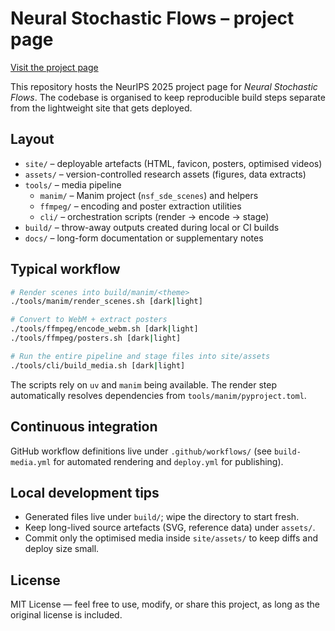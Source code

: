 # Neural Stochastic Flows – project page

[Visit the project page](https://nkiyohara.github.io/nsf-neurips2025/)

This repository hosts the NeurIPS 2025 project page for *Neural Stochastic
Flows*. The codebase is organised to keep reproducible build steps separate
from the lightweight site that gets deployed.

## Layout

- `site/` – deployable artefacts (HTML, favicon, posters, optimised videos)
- `assets/` – version-controlled research assets (figures, data extracts)
- `tools/` – media pipeline
  - `manim/` – Manim project (`nsf_sde_scenes`) and helpers
  - `ffmpeg/` – encoding and poster extraction utilities
  - `cli/` – orchestration scripts (render → encode → stage)
- `build/` – throw-away outputs created during local or CI builds
- `docs/` – long-form documentation or supplementary notes

## Typical workflow

```bash
# Render scenes into build/manim/<theme>
./tools/manim/render_scenes.sh [dark|light]

# Convert to WebM + extract posters
./tools/ffmpeg/encode_webm.sh [dark|light]
./tools/ffmpeg/posters.sh [dark|light]

# Run the entire pipeline and stage files into site/assets
./tools/cli/build_media.sh [dark|light]
```

The scripts rely on `uv` and `manim` being available. The render step
automatically resolves dependencies from `tools/manim/pyproject.toml`.

## Continuous integration

GitHub workflow definitions live under `.github/workflows/` (see
`build-media.yml` for automated rendering and `deploy.yml` for publishing).

## Local development tips

- Generated files live under `build/`; wipe the directory to start fresh.
- Keep long-lived source artefacts (SVG, reference data) under `assets/`.
- Commit only the optimised media inside `site/assets/` to keep diffs and
  deploy size small.

## License

MIT License — feel free to use, modify, or share this project, as long as the original license is included.
